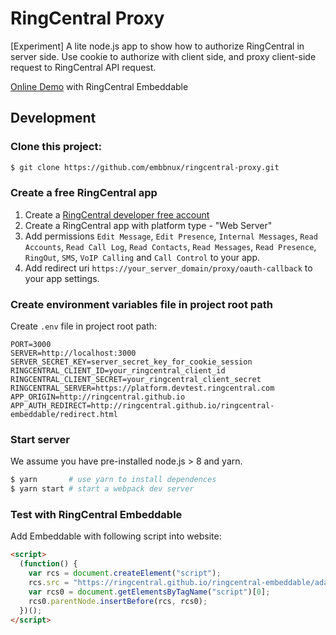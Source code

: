 # RingCentral Proxy

[Experiment] A lite node.js app to show how to authorize RingCentral in server side. Use cookie to authorize with client side, and proxy client-side request to RingCentral API request.

[Online Demo](https://github.com/embbnux/ringcentral-proxy-demo/) with RingCentral Embeddable

## Development

### Clone this project:

```bash
$ git clone https://github.com/embbnux/ringcentral-proxy.git
```

### Create a free RingCentral app

1. Create a [RingCentral developer free account](https://developer.ringcentral.com)
2. Create a RingCentral app with platform type - "Web Server"
3. Add permissions `Edit Message`, `Edit Presence`, `Internal Messages`, `Read Accounts`, `Read Call Log`, `Read Contacts`, `Read Messages`, `Read Presence`, `RingOut`, `SMS`, `VoIP Calling` and `Call Control` to your app.
4. Add redirect uri `https://your_server_domain/proxy/oauth-callback` to your app settings.

### Create environment variables file in project root path

Create `.env` file in project root path:

```
PORT=3000
SERVER=http://localhost:3000
SERVER_SECRET_KEY=server_secret_key_for_cookie_session
RINGCENTRAL_CLIENT_ID=your_ringcentral_client_id
RINGCENTRAL_CLIENT_SECRET=your_ringcentral_client_secret
RINGCENTRAL_SERVER=https://platform.devtest.ringcentral.com
APP_ORIGIN=http://ringcentral.github.io
APP_AUTH_REDIRECT=http://ringcentral.github.io/ringcentral-embeddable/redirect.html
```

### Start server

We assume you have pre-installed node.js > 8 and yarn.

```bash
$ yarn       # use yarn to install dependences
$ yarn start # start a webpack dev server
```

### Test with RingCentral Embeddable

Add Embeddable with following script into website:

```html
<script>
  (function() {
    var rcs = document.createElement("script");
    rcs.src = "https://ringcentral.github.io/ringcentral-embeddable/adapter.js?appServer=https://your_server_domain/proxy&authProxy=1";
    var rcs0 = document.getElementsByTagName("script")[0];
    rcs0.parentNode.insertBefore(rcs, rcs0);
  })();
</script>
```
